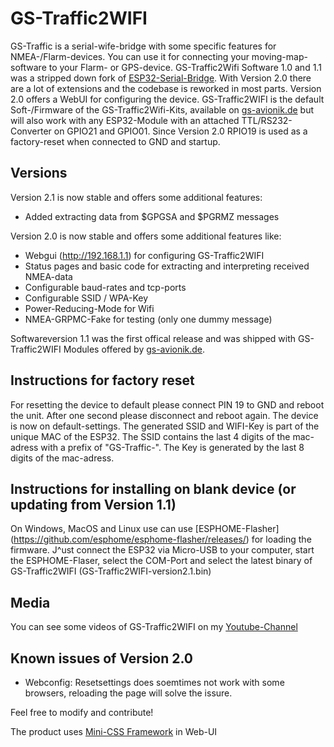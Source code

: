 # GS-Traffic2WIFI
GS-Traffic is a serial-wife-bridge with some specific features for NMEA-/Flarm-devices. You can use it for connecting your moving-map-software to your Flarm- or GPS-device.
GS-Traffic2Wifi Software 1.0 and 1.1 was a stripped down fork of [ESP32-Serial-Bridge](https://github.com/AlphaLima/ESP32-Serial-Bridge). With Version 2.0 there are a lot of extensions and the codebase is reworked in most parts. Version 2.0 offers a WebUI for configuring the device. GS-Traffic2WIFI is the default Soft-/Firmware of the GS-Traffic2Wifi-Kits, available on [gs-avionik.de](https://www.gs-avionik.de) but will also work with any ESP32-Module with an attached TTL/RS232-Converter on GPIO21 and GPIO01. Since Version 2.0 RPIO19 is used as a factory-reset when connected to GND and startup.

## Versions
Version 2.1 is now stable and offers some additional features:
- Added extracting data from $GPGSA and $PGRMZ messages

Version 2.0 is now stable and offers some additional features like:
- Webgui (http://192.168.1.1) for configuring GS-Traffic2WIFI
- Status pages and basic code for extracting and interpreting received NMEA-data
- Configurable baud-rates and tcp-ports
- Configurable SSID / WPA-Key
- Power-Reducing-Mode for Wifi
- NMEA-GRPMC-Fake for testing (only one dummy message)

Softwareversion 1.1 was the first offical release and was shipped with GS-Traffic2WIFI Modules offered by [gs-avionik.de](https://www.gs-avionik.de).


## Instructions for factory reset
For resetting the device to default please connect PIN 19 to GND and reboot the unit. After one second please disconnect and reboot again. The device is now on default-settings.
The generated SSID and WIFI-Key is part of the unique MAC of the ESP32. The SSID contains the last 4 digits of the mac-adress with a prefix of "GS-Traffic-". The Key is generated by the last 8 digits of the mac-adress.


## Instructions for installing on blank device (or updating from Version 1.1)
On Windows, MacOS and Linux use can use [ESPHOME-Flasher] (https://github.com/esphome/esphome-flasher/releases/) for loading the firmware. J^ust connect the ESP32 via Micro-USB to your computer, start the ESPHOME-Flaser, select the COM-Port and select the latest binary of GS-Traffic2WIFI (GS-Traffic2WIFI-version2.1.bin)

## Media
You can see some videos of GS-Traffic2WIFI on my [Youtube-Channel](https://www.youtube.com/channel/UCv42FT93emRBfOEssAWbdOw)

##  Known issues of Version 2.0
- Webconfig: Resetsettings does soemtimes not work with some browsers, reloading the page will solve the issure.

Feel free to modify and contribute! 

The product uses [Mini-CSS Framework](https://minicss.org) in Web-UI